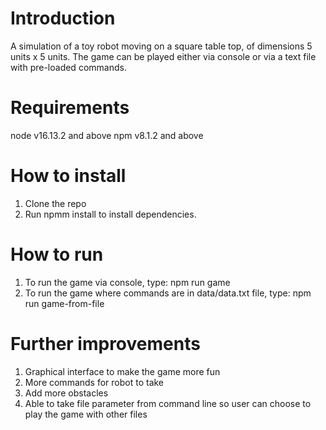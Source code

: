# Introduction

A simulation of a toy robot moving on a square table top, of dimensions 5 units x 5 units.
The game can be played either via console or via a text file with pre-loaded commands.

# Requirements

node v16.13.2 and above
npm v8.1.2 and above

# How to install

1. Clone the repo
2. Run npmm install to install dependencies.

# How to run

1. To run the game via console, type: npm run game
2. To run the game where commands are in data/data.txt file, type: npm run game-from-file

# Further improvements

1. Graphical interface to make the game more fun
2. More commands for robot to take
3. Add more obstacles
4. Able to take file parameter from command line so user can choose to play the game with other files
